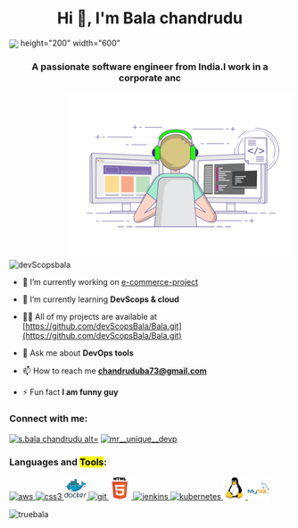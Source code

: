 <h1 align="center">Hi 👋, I'm Bala chandrudu</h1>
<img align="center" src="https://cdn.educba.com/academy/wp-content/uploads/2019/11/DevOps-Engineer.jpg">  height="200" width="600" </img>
<h3 align="center">A passionate software engineer from India.I work in a corporate anc</h3>
<img align="right" alt="Coding" width="400" src="https://raw.githubusercontent.com/devSouvik/devSouvik/master/gif3.gif">

<p align="left"> <img src="https://komarev.com/ghpvc/?username=devScopsBala&label=Profile%20views&color=0e75b6&style=flat" alt="devScopsbala" /> </p>

- 🔭 I’m currently working on [e-commerce-project](https://github.com/truebala/E-Commerce.git)

- 🌱 I’m currently learning **DevScops & cloud**

- 👨‍💻 All of my projects are available at [https://github.com/devScopsBala/Bala.git](https://github.com/devScopsBala/Bala.git)

- 💬 Ask me about **DevOps tools**

- 📫 How to reach me **chandruduba73@gmail.com**

- ⚡ Fun fact **I am funny guy**

<h3 align="left">Connect with me:</h3>
<p align="left">
<a href="https://linkedin.com/in/s.bala chandrudu" target="blank"><img align="center" src="https://images.unsplash.com/photo-1611944212129-29977ae1398c?ixlib=rb-4.0.3&ixid=M3wxMjA3fDB8MHxzZWFyY2h8Mnx8bGlua2VkaW58ZW58MHx8MHx8fDA%3D&w=1000&q=80" alt="s.bala chandrudu alt="s.bala chandrudu" height="30" width="40" /></a>
<a href="https://instagram.com/mr__unique__devp" target="blank"><img align="center" src="https://instasize.com/_next/image?url=https%3A%2F%2Fres.cloudinary.com%2Fmunkee%2Fimage%2Fupload%2Fv1677712288%2Finstasize-website%2Flearn%2Flrm1ehuepxxgjntqr1hx.webp&w=3840&q=75" alt="mr__unique__devp" height="30" width="40" /></a>
</p>

<h3 align="left">Languages and <mark>Tools</mark>:</h3>
<p align="left"> <a href="https://aws.amazon.com" target="_blank" rel="noreferrer"> <img src="https://upload.wikimedia.org/wikipedia/commons/thumb/9/93/Amazon_Web_Services_Logo.svg/1200px-Amazon_Web_Services_Logo.svg.png" alt="aws" width="40" height="40"/> </a> <a href="https://www.w3schools.com/css/" target="_blank" rel="noreferrer"> <img src="https://cdn.mos.cms.futurecdn.net/Vp9WvV7YKdH4k8sKRePcE8.jpg" alt="css3" width="40" height="40"/> </a> <a href="https://www.docker.com/" target="_blank" rel="noreferrer"> <img src="https://raw.githubusercontent.com/devicons/devicon/master/icons/docker/docker-original-wordmark.svg" alt="docker" width="40" height="40"/> </a> <a href="https://git-scm.com/" target="_blank" rel="noreferrer"> <img src="https://www.vectorlogo.zone/logos/git-scm/git-scm-icon.svg" alt="git" width="40" height="40"/> </a> <a href="https://www.w3.org/html/" target="_blank" rel="noreferrer"> <img src="https://raw.githubusercontent.com/devicons/devicon/master/icons/html5/html5-original-wordmark.svg" alt="html5" width="40" height="40"/> </a> <a href="https://www.jenkins.io" target="_blank" rel="noreferrer"> <img src="https://www.vectorlogo.zone/logos/jenkins/jenkins-icon.svg" alt="jenkins" width="40" height="40"/> </a> <a href="https://kubernetes.io" target="_blank" rel="noreferrer"> <img src="https://www.vectorlogo.zone/logos/kubernetes/kubernetes-icon.svg" alt="kubernetes" width="40" height="40"/> </a> <a href="https://www.linux.org/" target="_blank" rel="noreferrer"> <img src="https://raw.githubusercontent.com/devicons/devicon/master/icons/linux/linux-original.svg" alt="linux" width="40" height="40"/> </a> <a href="https://www.mysql.com/" target="_blank" rel="noreferrer"> <img src="https://raw.githubusercontent.com/devicons/devicon/master/icons/mysql/mysql-original-wordmark.svg" alt="mysql" width="40" height="40"/> </a> </p>

<p><img align="center" src="https://github-readme-stats.vercel.app/api/top-langs?username=truebala&show_icons=true&locale=en&layout=compact" alt="truebala" /></p>
